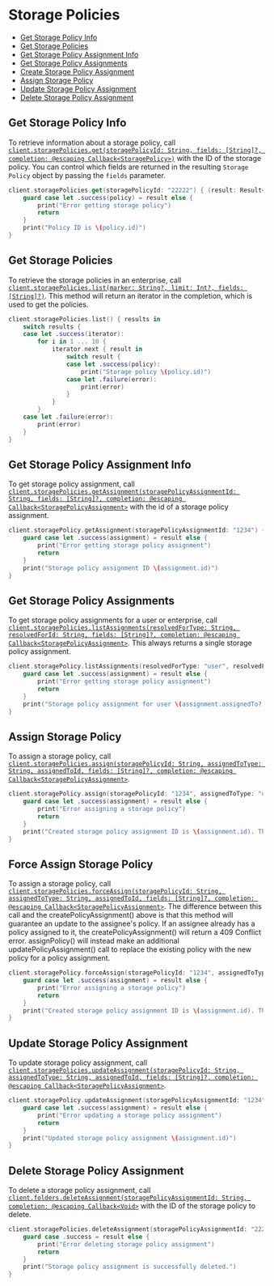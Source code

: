 Storage Policies
=======

<!-- START doctoc generated TOC please keep comment here to allow auto update -->
<!-- DON'T EDIT THIS SECTION, INSTEAD RE-RUN doctoc TO UPDATE -->


- [Get Storage Policy Info](#get-storage-policy-info)
- [Get Storage Policies](#get-storage-policies)
- [Get Storage Policy Assignment Info](#get-storage-policy-assignment-info)
- [Get Storage Policy Assignments](#get-storage-policy-assignments)
- [Create Storage Policy Assignment](#create-storage-policy-assignment)
- [Assign Storage Policy](#assign-storage-policy)
- [Update Storage Policy Assignment](#update-storage-policy-assignment)
- [Delete Storage Policy Assignment](#delete-storage-policy-assignment)

<!-- END doctoc generated TOC please keep comment here to allow auto update -->

Get Storage Policy Info
---------------

To retrieve information about a storage policy, call
[`client.storagePolicies.get(storagePolicyId: String, fields: [String]?, completion: @escaping Callback<StoragePolicy>)`][get-storage-policy-info]
with the ID of the storage policy.  You can control which fields are returned in the resulting `Storage Policy` object by passing the
`fields` parameter.

<!-- sample get_storage_policies_id -->   
```swift
client.storagePolicies.get(storagePolicyId: "22222") { (result: Result<StoragePolicy, BoxSDKError>) in
    guard case let .success(policy) = result else {
        print("Error getting storage policy")
        return
    }
    print("Policy ID is \(policy.id)")
}
```

[get-storage-policy-info]: https://opensource.box.com/box-ios-sdk/Classes/StoragePoliciesModule.html#/s:6BoxSDK21StoragePoliciesModuleC3get15storagePolicyId6fields10completionySS_SaySSGSgys6ResultOyAA0cH0CAA0A8SDKErrorCGctF

Get Storage Policies
--------------------

To retrieve the storage policies in an enterprise, call
[`client.storagePolicies.list(marker: String?, limit: Int?, fields: [String]?)`][get-storage-policies].  This method will return an iterator in the completion, which is used to get the policies.

<!-- sample get_storage_policies -->   
```swift
client.storagePolicies.list() { results in
    switch results {
    case let .success(iterator):
        for i in 1 ... 10 {
            iterator.next { result in
                switch result {
                case let .success(policy):
                    print("Storage policy \(policy.id)")
                case let .failure(error):
                    print(error)
                }
            }
        }
    case let .failure(error):
        print(error)
    }
}
```

[get-storage-policies]: https://opensource.box.com/box-ios-sdk/Classes/StoragePoliciesModule.html#/s:6BoxSDK21StoragePoliciesModuleC17listForEnterprise6marker5limit6fields10completionySSSg_SiSgSaySSGSgys6ResultOyAA14PagingIteratorCyAA0C6PolicyCGAA0A8SDKErrorCGctF

Get Storage Policy Assignment Info
----------------------------------

To get storage policy assignment, call
[`client.storagePolicies.getAssignment(storagePolicyAssignmentId: String, fields: [String]?, completion: @escaping Callback<StoragePolicyAssignment>`][get-storage-policy-assignment-info]
with the id of a storage policy assignment.

<!-- sample get_storage_policy_assignments_id -->   
```swift
client.storagePolicy.getAssignment(storagePolicyAssignmentId: "1234") { (result: Result<StoragePolicyAssignment, BoxSDKError>) in
    guard case let .success(assignment) = result else {
        print("Error getting storage policy assignment")
        return
    }
    print("Storage policy assignment ID \(assignment.id)")
}
```
[get-storage-policy-assignment-info]: https://opensource.box.com/box-ios-sdk/Classes/StoragePoliciesModule.html#/s:6BoxSDK21StoragePoliciesModuleC13getAssignment013storagePolicyG2Id6fields10completionySS_SaySSGSgys6ResultOyAA0ciG0CAA0A8SDKErrorCGctF

Get Storage Policy Assignments
------------------------------

To get storage policy assignments for a user or enterprise, call
[`client.storagePolicies.listAssignments(resolvedForType: String, resolvedForId: String, fields: [String]?, completion: @escaping Callback<StoragePolicyAssignment>`][get-storage-policy-assignments]. This always returns a single storage policy assignment.

<!-- sample get_storage_policy_assignments -->   
```swift
client.storagePolicy.listAssignments(resolvedForType: "user", resolvedForId: "1234") { (result: Result<StoragePolicyAssignment, BoxSDKError>) in
    guard case let .success(assignment) = result else {
        print("Error getting storage policy assignment")
        return
    }
    print("Storage policy assignment for user \(assignment.assignedTo?.id) is \(assignment.id)")
}
```

[get-storage-policy-assignments]: https://opensource.box.com/box-ios-sdk/Classes/StoragePoliciesModule.html#/s:6BoxSDK21StoragePoliciesModuleC15listAssignments15resolvedForType0hI2Id6fields10completionySS_SSSaySSGSgys6ResultOyAA0C16PolicyAssignmentCAA0A8SDKErrorCGctF

Assign Storage Policy
--------------------------------

To assign a storage policy, call
[`client.storagePolicies.assign(storagePolicyId: String, assignedToType: String, assignedToId, fields: [String]?, completion: @escaping Callback<StoragePolicyAssignment>`][assign-storage-policy].

<!-- sample post_storage_policy_assignments -->   
```swift
client.storagePolicy.assign(storagePolicyId: "1234", assignedToType: "user", assignedToId: "123") { (result: Result<StoragePolicyAssignment, BoxSDKError>) in
    guard case let .success(assignment) = result else {
        print("Error assigning a storage policy")
        return
    }
    print("Created storage policy assignment ID is \(assignment.id). The ID of the user it is assigned to \(assignment.assignedTo?.id)")
}
```

[assign-storage-policy]: https://opensource.box.com/box-ios-sdk/Classes/StoragePoliciesModule.html#/s:6BoxSDK21StoragePoliciesModuleC6assign15storagePolicyId14assignedToType0jkI06fields10completionySS_S2SSaySSGSgys6ResultOyAA0cH10AssignmentCAA0A8SDKErrorCGctF

Force Assign Storage Policy
---------------------

To assign a storage policy, call
[`client.storagePolicies.forceAssign(storagePolicyId: String, assignedToType: String, assignedToId, fields: [String]?, completion: @escaping Callback<StoragePolicyAssignment>`][force-assign-storage-policy]. The difference between this call and the createPolicyAssignment() above is that this method will guarantee an update to the assignee's policy. If an assignee already has a policy assigned to it, the createPolicyAssignment() will return a 409 Conflict error. assignPolicy() will instead make an additional updatePolicyAssignment() call to replace the existing policy with the new policy for a policy assignment.

<!-- sample post_storage_policy_assignments force -->   
```swift
client.storagePolicy.forceAssign(storagePolicyId: "1234", assignedToType: "user", assignedToId: "123") { (result: Result<StoragePolicyAssignment, BoxSDKError>) in
    guard case let .success(assignment) = result else {
        print("Error assigning a storage policy")
        return
    }
    print("Created storage policy assignment ID is \(assignment.id). The ID of the user it is assigned to \(assignment.assignedTo?.id)")
}
```

[force-assign-storage-policy]: https://opensource.box.com/box-ios-sdk/Classes/StoragePoliciesModule.html#/s:6BoxSDK21StoragePoliciesModuleC11forceAssign15storagePolicyId14assignedToType0klJ06fields10completionySS_S2SSaySSGSgys6ResultOyAA0cI10AssignmentCAA0A8SDKErrorCGctF

Update Storage Policy Assignment
--------------------------------

To update storage policy assignment, call
[`client.storagePolicies.updateAssignment(storagePolicyId: String, assignedToType: String, assignedToId, fields: [String]?, completion: @escaping Callback<StoragePolicyAssignment>`][update-storage-policy-assignment].

<!-- sample put_storage_policy_assignments_id -->   
```swift
client.storagePolicy.updateAssignment(storagePolicyAssignmentId: "1234", storagePolicyId: "123") { (result: Result<StoragePolicyAssignment, BoxSDKError>) in
    guard case let .success(assignment) = result else {
        print("Error updating a storage policy assignment")
        return
    }
    print("Updated storage policy assignment \(assignment.id)")
}
```

[update-storage-policy-assignment]: https://opensource.box.com/box-ios-sdk/Classes/StoragePoliciesModule.html#/s:6BoxSDK21StoragePoliciesModuleC16updateAssignment013storagePolicyG2Id0hiJ06fields10completionySS_SSSgSaySSGSgys6ResultOyAA0ciG0CAA0A8SDKErrorCGctF

Delete Storage Policy Assignment
--------------------------------

To delete a storage policy assignment, call
[`client.folders.deleteAssignment(storagePolicyAssignmentId: String, completion: @escaping Callback<Void>`][delete-storage-policy-assignment]
with the ID of the storage policy to delete.

<!-- sample delete_storage_policy_assignments_id -->   
```swift
client.storagePolicies.deleteAssignment(storagePolicyAssignmentId: "22222") { result: Result<Void, BoxSDKError>} in
    guard case .success = result else {
        print("Error deleting storage policy assignment")
        return
    }
    print("Storage policy assignment is successfully deleted.")
}
```

[delete-storage-policy-assignment]: https://opensource.box.com/box-ios-sdk/Classes/StoragePoliciesModule.html#/s:6BoxSDK21StoragePoliciesModuleC16deleteAssignment013storagePolicyG2Id10completionySS_ys6ResultOyytAA0A8SDKErrorCGctF